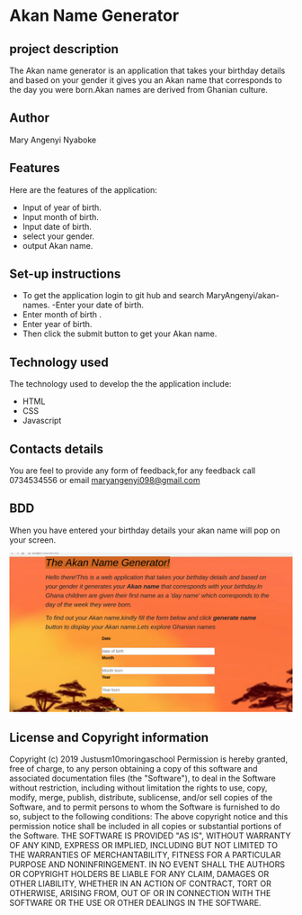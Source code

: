 # Akan Name Generator

## project description

The Akan name generator is an application that takes your birthday details and based on your gender it gives you an Akan name that corresponds to the day you were born.Akan names are derived from Ghanian culture.

## Author

Mary Angenyi Nyaboke

## Features

Here are the features of the application:

- Input of year of birth.
- Input month of birth.
- Input date of birth.
- select your gender.
- output Akan name.

## Set-up instructions

- To get the application login to git hub and search MaryAngenyi/akan-names.
  -Enter your date of birth.
- Enter month of birth .
- Enter year of birth.
- Then click the submit button to get your Akan name.

## Technology used

The technology used to develop the the application include:

- HTML
- CSS
- Javascript

## Contacts details

You are feel to provide any form of feedback,for any feedback call 0734534556 or email maryangenyi098@gmail.com

## BDD

When you have entered your birthday details your akan name will pop on your screen.

<img src="img/akan.jpg">

## License and Copyright information

Copyright (c) 2019 Justusm10moringaschool
Permission is hereby granted, free of charge, to any person obtaining a copy
of this software and associated documentation files (the "Software"), to deal
in the Software without restriction, including without limitation the rights
to use, copy, modify, merge, publish, distribute, sublicense, and/or sell
copies of the Software, and to permit persons to whom the Software is
furnished to do so, subject to the following conditions:
The above copyright notice and this permission notice shall be included in all
copies or substantial portions of the Software.
THE SOFTWARE IS PROVIDED "AS IS", WITHOUT WARRANTY OF ANY KIND, EXPRESS OR
IMPLIED, INCLUDING BUT NOT LIMITED TO THE WARRANTIES OF MERCHANTABILITY,
FITNESS FOR A PARTICULAR PURPOSE AND NONINFRINGEMENT. IN NO EVENT SHALL THE
AUTHORS OR COPYRIGHT HOLDERS BE LIABLE FOR ANY CLAIM, DAMAGES OR OTHER
LIABILITY, WHETHER IN AN ACTION OF CONTRACT, TORT OR OTHERWISE, ARISING FROM,
OUT OF OR IN CONNECTION WITH THE SOFTWARE OR THE USE OR OTHER DEALINGS IN THE
SOFTWARE.
